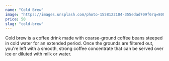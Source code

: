 ```yaml
---
name: "Cold Brew"
image: "https://images.unsplash.com/photo-1558122104-355edad709f6?q=80&w=2728&auto=format&fit=crop&ixlib=rb-4.0.3&ixid=M3wxMjA3fDB8MHxwaG90by1wYWdlfHx8fGVufDB8fHx8fA%3D%3D"
price: 50
slug: "cold-brew"
---
```


Cold brew is a coffee drink made with coarse-ground coffee beans steeped in cold water for an extended period. Once the grounds are filtered out, you're left with a smooth, strong coffee concentrate that can be served over ice or diluted with milk or water. 

